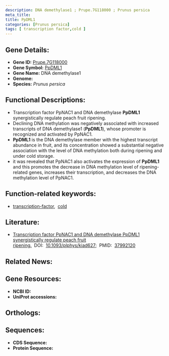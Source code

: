 ```yaml
---
description: DNA demethylase1 ; Prupe.7G118000 ; Prunus persica
meta_title:
title: PpDML1
categories: [Prunus persica]
tags: [ transcription factor,cold ]
---
```


## Gene Details:
- **Gene ID:** [Prupe.7G118000]()
- **Gene Symbol:** <u>PpDML1</u>
- **Gene Name:** DNA demethylase1
- **Genome:** []()
- **Species:** *Prunus persica*

## Functional Descriptions:
   - Transcription factor PpNAC1 and DNA demethylase **PpDML1** synergistically regulate peach fruit ripening.
   - Declining DNA methylation was negatively associated with increased transcripts of DNA demethylase1 (**PpDML1**), whose promoter is recognized and activated by PpNAC1.
   - **PpDML1** is the DNA demethylase member with the highest transcript abundance in fruit, and its concentration showed a substantial negative association with the level of DNA methylation both during ripening and under cold storage.
   - it was revealed that PpNAC1 also activates the expression of **PpDML1** and this promotes the decrease in DNA methylation level of ripening-related genes, increases their transcription, and decreases the DNA methylation level of PpNAC1.

## Function-related keywords:
   - [transcription-factor](/tags/transcription-factor/),&nbsp;&nbsp;[cold](/tags/cold/)

## Literature:
   - [Transcription factor PpNAC1 and DNA demethylase PpDML1 synergistically regulate peach fruit ripening.](https://doi.org/10.1093/plphys/kiad627)&nbsp;&nbsp;DOI:&nbsp;&nbsp;[10.1093/plphys/kiad627](https://doi.org/10.1093/plphys/kiad627);&nbsp;&nbsp;PMID:&nbsp;&nbsp;[37992120](https://pubmed.ncbi.nlm.nih.gov/37992120/)

## Related News:

## Gene Resources:
- **NCBI ID:**  [](https://www.ncbi.nlm.nih.gov/gene/?term=)
- **UniProt accessions:**  [](https://www.uniprot.org/uniprotkb//entry)

## Orthologs:

## Sequences:
- **CDS Sequence:**
- **Protein Sequence:**
